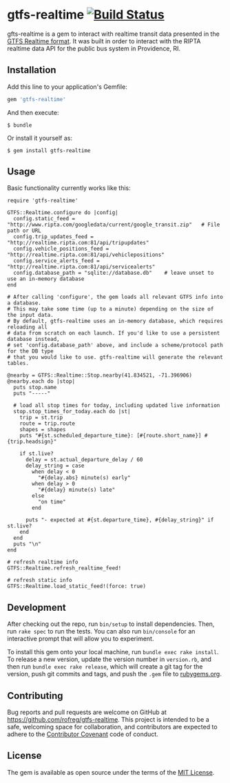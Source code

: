 # gtfs-realtime [![Build Status](https://travis-ci.org/rofreg/gtfs-realtime.svg?branch=master)](https://travis-ci.org/rofreg/gtfs-realtime)

gfts-realtime is a gem to interact with realtime transit data presented in the [GTFS Realtime format](https://developers.google.com/transit/gtfs-realtime/). It was built in order to interact with the RIPTA realtime data API for the public bus system in Providence, RI.

## Installation

Add this line to your application's Gemfile:

```ruby
gem 'gtfs-realtime'
```

And then execute:

    $ bundle

Or install it yourself as:

    $ gem install gtfs-realtime

## Usage

Basic functionality currently works like this:

```
require 'gtfs-realtime'

GTFS::Realtime.configure do |config|
  config.static_feed = "http://www.ripta.com/googledata/current/google_transit.zip"   # File path or URL
  config.trip_updates_feed = "http://realtime.ripta.com:81/api/tripupdates"
  config.vehicle_positions_feed = "http://realtime.ripta.com:81/api/vehiclepositions"
  config.service_alerts_feed = "http://realtime.ripta.com:81/api/servicealerts"
  config.database_path = "sqlite://database.db"    # leave unset to use an in-memory database
end

# After calling 'configure', the gem loads all relevant GTFS info into a database.
# This may take some time (up to a minute) depending on the size of the input data.
# By default, gtfs-realtime uses an in-memory database, which requires reloading all
# data from scratch on each launch. If you'd like to use a persistent database instead,
# set 'config.database_path' above, and include a scheme/protocol path for the DB type
# that you would like to use. gtfs-realtime will generate the relevant tables.

@nearby = GTFS::Realtime::Stop.nearby(41.834521, -71.396906)
@nearby.each do |stop|
  puts stop.name
  puts "-----"

  # load all stop times for today, including updated live information
  stop.stop_times_for_today.each do |st|
    trip = st.trip
    route = trip.route
    shapes = shapes
    puts "#{st.scheduled_departure_time}: [#{route.short_name}] #{trip.headsign}"

    if st.live?
      delay = st.actual_departure_delay / 60
      delay_string = case
        when delay < 0
          "#{delay.abs} minute(s) early"
        when delay > 0
          "#{delay} minute(s) late"
        else
          "on time"
        end

      puts "- expected at #{st.departure_time}, #{delay_string}" if st.live?
    end
  end
  puts "\n"
end

# refresh realtime info
GTFS::Realtime.refresh_realtime_feed!

# refresh static info
GTFS::Realtime.load_static_feed!(force: true)
```

## Development

After checking out the repo, run `bin/setup` to install dependencies. Then, run `rake spec` to run the tests. You can also run `bin/console` for an interactive prompt that will allow you to experiment.

To install this gem onto your local machine, run `bundle exec rake install`. To release a new version, update the version number in `version.rb`, and then run `bundle exec rake release`, which will create a git tag for the version, push git commits and tags, and push the `.gem` file to [rubygems.org](https://rubygems.org).

## Contributing

Bug reports and pull requests are welcome on GitHub at https://github.com/rofreg/gtfs-realtime. This project is intended to be a safe, welcoming space for collaboration, and contributors are expected to adhere to the [Contributor Covenant](http://contributor-covenant.org) code of conduct.

## License

The gem is available as open source under the terms of the [MIT License](http://opensource.org/licenses/MIT).
